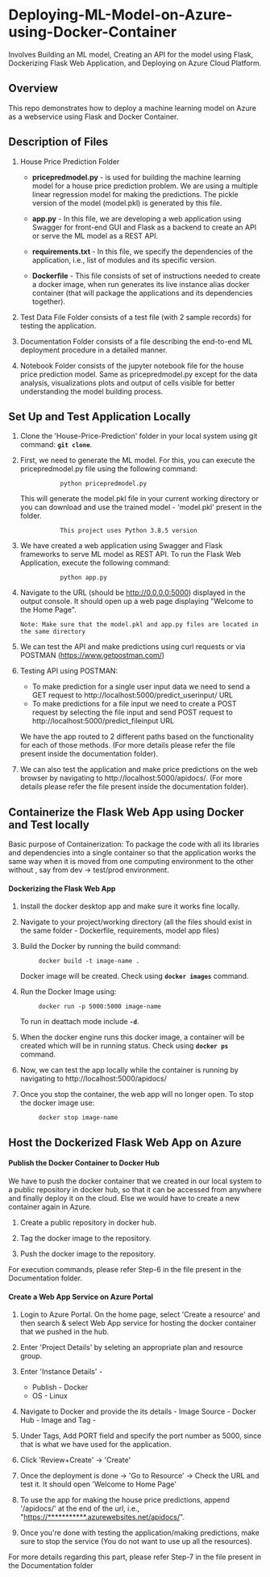 # Deploying-ML-Model-on-Azure-using-Docker-Container
Involves Building an ML model, Creating an API for the model using Flask, Dockerizing Flask Web Application, and Deploying on Azure Cloud Platform.




## Overview
This repo demonstrates how to deploy a machine learning model on Azure as a webservice using Flask and Docker Container.




## Description of Files
1. House Price Prediction Folder
      - **pricepredmodel.py** - is used for building the machine learning model for a house price prediction problem. We are using a multiple linear regression model for making the predictions. The pickle version of the model (model.pkl) is generated by this file. 
      
      - **app.py** - In this file, we are developing a web application using Swagger for front-end GUI and Flask as a backend to create an API or serve the ML model as a REST API.
      
      - **requirements.txt** - In this file, we specify the dependencies of the application, i.e., list of modules and its specific version.
      
      - **Dockerfile** - This file consists of set of instructions needed to create a docker image, when run generates its live instance alias docker container (that will package the applications and its dependencies together).

2. Test Data File Folder consists of a test file (with 2 sample records) for testing the application.

3. Documentation Folder consists of a file describing the end-to-end ML deployment procedure in a detailed manner.

4. Notebook Folder consists of the jupyter notebook file for the house price prediction model. Same as pricepredmodel.py except for the data analysis, visualizations plots and output of cells visible for better understanding the model building process.




## Set Up and Test Application Locally
1. Clone the 'House-Price-Prediction' folder in your local system using git command: **``` git clone ```**.

2. First, we need to generate the ML model. For this, you can execute the pricepredmodel.py file using the following command:
            
                  python pricepredmodel.py


   This will generate the model.pkl file in your current working directory or you can download and use the trained model - 'model.pkl' present in the folder.

                  This project uses Python 3.8.5 version
            

3. We have created a web application using Swagger and Flask frameworks to serve ML model as REST API. To run the Flask Web Application, execute the following command:
                  
                  python app.py
                  
 
4. Navigate to the URL (should be http://0.0.0.0:5000) displayed in the output console. It should open up a web page displaying "Welcome to the Home Page". 

       Note: Make sure that the model.pkl and app.py files are located in the same directory
       

5. We can test the API and make predictions using curl requests or via POSTMAN (https://www.getpostman.com/) 

6. Testing API using POSTMAN: 
      - To make prediction for a single user input data we need to send a GET request to http://localhost:5000/predict_userinput/ URL
      - To make predictions for a file input we need to create a POST request by selecting the file input and send POST request to http://localhost:5000/predict_fileinput URL 
  
   We have the app routed to 2 different paths based on the functionality for each of those methods.
   (For  more details please refer the file present inside the documentation folder). 

7. We can also test the application and make price predictions on the web browser by navigating to http://localhost:5000/apidocs/. (For  more details please refer the file present inside the documentation folder).




## Containerize the Flask Web App using Docker and Test locally
Basic purpose of Containerization: To package the code with all its libraries and dependencies into a single container so that the application works the same way when it is moved from one computing environment to the other without , say from dev -> test/prod environment. 

#### Dockerizing the Flask Web App
1. Install the docker desktop app and make sure it works fine locally.

2. Navigate to your project/working directory (all the files should exist in the same folder - Dockerfile, requirements, model app files)

3. Build the Docker by running the build command: 
            
            docker build -t image-name .
   
   Docker image will be created. Check using **```docker images```** command.

4. Run the Docker Image using: 
            
            docker run -p 5000:5000 image-name
            
   To run in deattach mode include **```-d```**.

5. When the docker engine runs this docker image, a container will be created which will be in running status. Check using **```docker ps```** command.

6. Now, we can test the app locally while the container is running by navigating to http://localhost:5000/apidocs/

7. Once you stop the container, the web app will no longer open. To stop the docker image use: 
    
            docker stop image-name





## Host the Dockerized Flask Web App on Azure

#### Publish the Docker Container to Docker Hub
We have to push the docker container that we created in our local system to a public repository in docker hub, so that it can be accessed from anywhere and finally deploy it on the cloud. Else we would have to create a new container again in Azure.
1. Create a public repository in docker hub.

2. Tag the docker image to the repository.

3. Push the docker image to the repository.

For execution commands, please refer Step-6 in the file present in the Documentation folder.


#### Create a Web App Service on Azure Portal
1. Login to Azure Portal. On the home page, select 'Create a resource' and then search & select Web App service for hosting the docker container that we pushed in the hub. 

2. Enter 'Project Details' by seleting an appropriate plan and resource group.

3. Enter 'Instance Details' -
      - Publish - Docker
      - OS - Linux

4. Navigate to Docker and provide the its details
        - Image Source - Docker Hub
        - Image and Tag - <Depending on whatever you mentioned in the previous step while pushing the container in docker hub>

5. Under Tags, Add PORT field and specify the port number as 5000, since that is what we have used for the application.

6. Click 'Review+Create'  -> 'Create'

7. Once the deployment is done -> 'Go to Resource' -> Check the URL and test it. It should open 'Welcome to Home Page'

8. To use the app for making the house price predictions, append '/apidocs/' at the end of the url, i.e., "[https://***********.azurewebsites.net/apidocs/](url)".

9. Once you're done with testing the application/making predictions, make sure to stop the service (You do not want to use up all the resources).

For more details regarding this part, please refer Step-7 in the file present in the Documentation folder




